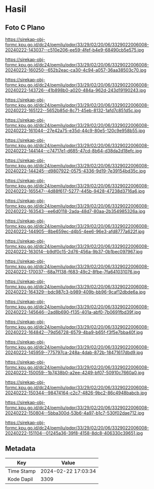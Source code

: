 # Hasil

## Foto C Plano

https://sirekap-obj-formc.kpu.go.id/dc24/pemilu/pdpr/33/29/02/20/06/3329022006008-20240222-143037--c510e206-ee59-4fef-b4e9-68490cb5e575.jpg

https://sirekap-obj-formc.kpu.go.id/dc24/pemilu/pdpr/33/29/02/20/06/3329022006008-20240222-160250--652b2eac-ca30-4c94-a057-36aa38503c70.jpg

https://sirekap-obj-formc.kpu.go.id/dc24/pemilu/pdpr/33/29/02/20/06/3329022006008-20240222-143726--41b898b0-a020-484a-962d-243d19190243.jpg

https://sirekap-obj-formc.kpu.go.id/dc24/pemilu/pdpr/33/29/02/20/06/3329022006008-20240222-165122--5652b85d-8c71-45eb-8132-1afd7c851d5c.jpg

https://sirekap-obj-formc.kpu.go.id/dc24/pemilu/pdpr/33/29/02/20/06/3329022006008-20240222-161044--27e42a75-e35d-44c9-80e5-120c9e958b55.jpg

https://sirekap-obj-formc.kpu.go.id/dc24/pemilu/pdpr/33/29/02/20/06/3329022006008-20240222-144144--c74717e1-d685-47cd-8b64-d38da2d18efc.jpg

https://sirekap-obj-formc.kpu.go.id/dc24/pemilu/pdpr/33/29/02/20/06/3329022006008-20240222-144245--d9807922-0575-4336-9d19-7e39154bd35c.jpg

https://sirekap-obj-formc.kpu.go.id/dc24/pemilu/pdpr/33/29/02/20/06/3329022006008-20240222-165547--4d88f617-5277-445b-9428-47238d3716a6.jpg

https://sirekap-obj-formc.kpu.go.id/dc24/pemilu/pdpr/33/29/02/20/06/3329022006008-20240222-163543--ee6d0118-2ada-48d7-80aa-2b354985326a.jpg

https://sirekap-obj-formc.kpu.go.id/dc24/pemilu/pdpr/33/29/02/20/06/3329022006008-20240222-144905--8be659ec-d4b5-4ee6-96e3-afd8777a622f.jpg

https://sirekap-obj-formc.kpu.go.id/dc24/pemilu/pdpr/33/29/02/20/06/3329022006008-20240222-163014--b9df0c15-2d76-456a-9b37-0b1bec097967.jpg

https://sirekap-obj-formc.kpu.go.id/dc24/pemilu/pdpr/33/29/02/20/06/3329022006008-20240222-170037--68a7f138-f683-49c2-8fbe-7fa641031076.jpg

https://sirekap-obj-formc.kpu.go.id/dc24/pemilu/pdpr/33/29/02/20/06/3329022006008-20240222-164329--bdc987c3-b989-409b-bb96-9caf12dbde6a.jpg

https://sirekap-obj-formc.kpu.go.id/dc24/pemilu/pdpr/33/29/02/20/06/3329022006008-20240222-145646--2ad8b690-f135-401a-abf0-7b0691fbd39f.jpg

https://sirekap-obj-formc.kpu.go.id/dc24/pemilu/pdpr/33/29/02/20/06/3329022006008-20240222-164842--79d56728-6579-4ba9-b65f-f3f5e7bba40f.jpg

https://sirekap-obj-formc.kpu.go.id/dc24/pemilu/pdpr/33/29/02/20/06/3329022006008-20240222-145959--775797ca-248a-4dab-872b-18471617dbd9.jpg

https://sirekap-obj-formc.kpu.go.id/dc24/pemilu/pdpr/33/29/02/20/06/3329022006008-20240222-150059--1b7438b0-a2ee-4249-bf07-50910c7660a0.jpg

https://sirekap-obj-formc.kpu.go.id/dc24/pemilu/pdpr/33/29/02/20/06/3329022006008-20240222-150344--98474164-c2c7-4826-9bc2-86c4948babcb.jpg

https://sirekap-obj-formc.kpu.go.id/dc24/pemilu/pdpr/33/29/02/20/06/3329022006008-20240222-150804--5bba300d-53b6-4a97-b1c7-530f02dae712.jpg

https://sirekap-obj-formc.kpu.go.id/dc24/pemilu/pdpr/33/29/02/20/06/3329022006008-20240222-151104--01245a36-39f8-4158-8dc8-406330c39651.jpg


## Metadata

| Key        | Value               |
| ---------- | ------------------- |
| Time Stamp | 2024-02-22 17:03:34 |
| Kode Dapil | 3309                |



